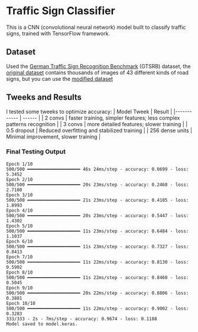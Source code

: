 # Traffic Sign Classifier

This is a CNN (convolutional neural network) model built to classify traffic signs, trained with TensorFlow framework.

## Dataset

Used the [German Traffic Sign Recognition Benchmark](http://benchmark.ini.rub.de/?section=gtsrb&subsection=news) (GTSRB) dataset, the [original dataset](https://cdn.cs50.net/ai/2023/x/projects/5/gtsrb.zip) contains thousands of images of 43 different kinds of road signs, but you can use the [modified dataset](https://github.com/m-ismail-x2/AI50/tree/main/5_neural_networks/gtsrb-small)

## Tweeks and Results

I tested some tweeks to optimize accuracy:
| Model Tweek | Result |
|------------ | ------ |
| 2 convs | faster training, simpler features; less complex patterns recognition |
| 3 convs | more detailed features; slower training |
| 0.5 dropout | Reduced overfitting and stabilized training |
| 256 dense units | Minimal improvement, slower training |

### Final Testing Output

```shell
Epoch 1/10
500/500 ━━━━━━━━━━━━━━━━━━━━ 46s 24ms/step - accuracy: 0.0699 - loss: 5.3452
Epoch 2/10
500/500 ━━━━━━━━━━━━━━━━━━━━ 20s 23ms/step - accuracy: 0.2468 - loss: 2.7108
Epoch 3/10
500/500 ━━━━━━━━━━━━━━━━━━━━ 21s 23ms/step - accuracy: 0.4105 - loss: 1.8993
Epoch 4/10
500/500 ━━━━━━━━━━━━━━━━━━━━ 20s 23ms/step - accuracy: 0.5447 - loss: 1.4302
Epoch 5/10
500/500 ━━━━━━━━━━━━━━━━━━━━ 11s 23ms/step - accuracy: 0.6484 - loss: 1.1037
Epoch 6/10
500/500 ━━━━━━━━━━━━━━━━━━━━ 11s 23ms/step - accuracy: 0.7327 - loss: 0.8413
Epoch 7/10
500/500 ━━━━━━━━━━━━━━━━━━━━ 11s 22ms/step - accuracy: 0.8130 - loss: 0.5902
Epoch 8/10
500/500 ━━━━━━━━━━━━━━━━━━━━ 11s 22ms/step - accuracy: 0.8460 - loss: 0.5045
Epoch 9/10
500/500 ━━━━━━━━━━━━━━━━━━━━ 20s 22ms/step - accuracy: 0.8806 - loss: 0.3881
Epoch 10/10
500/500 ━━━━━━━━━━━━━━━━━━━━ 11s 22ms/step - accuracy: 0.9002 - loss: 0.3283
333/333 - 2s - 7ms/step - accuracy: 0.9674 - loss: 0.1188
Model saved to model.keras.
```
